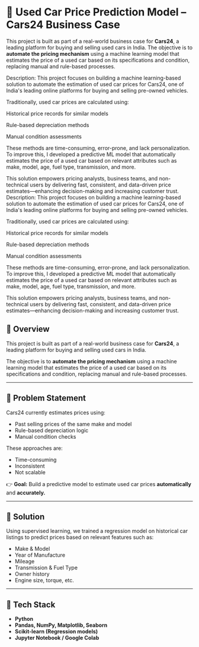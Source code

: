 # 🚗 Used Car Price Prediction Model – Cars24 Business Case
This project is built as part of a real-world business case for **Cars24**, a leading platform for buying and selling used cars in India.  The objective is to **automate the pricing mechanism** using a machine learning model that estimates the price of a used car based on its specifications and condition, replacing manual and rule-based processes.

Description:
This project focuses on building a machine learning-based solution to automate the estimation of used car prices for Cars24, one of India's leading online platforms for buying and selling pre-owned vehicles.

Traditionally, used car prices are calculated using:

Historical price records for similar models

Rule-based depreciation methods

Manual condition assessments

These methods are time-consuming, error-prone, and lack personalization. To improve this, I developed a predictive ML model that automatically estimates the price of a used car based on relevant attributes such as make, model, age, fuel type, transmission, and more.

This solution empowers pricing analysts, business teams, and non-technical users by delivering fast, consistent, and data-driven price estimates—enhancing decision-making and increasing customer trust.
Description:
This project focuses on building a machine learning-based solution to automate the estimation of used car prices for Cars24, one of India's leading online platforms for buying and selling pre-owned vehicles.

Traditionally, used car prices are calculated using:

Historical price records for similar models

Rule-based depreciation methods

Manual condition assessments

These methods are time-consuming, error-prone, and lack personalization. To improve this, I developed a predictive ML model that automatically estimates the price of a used car based on relevant attributes such as make, model, age, fuel type, transmission, and more.

This solution empowers pricing analysts, business teams, and non-technical users by delivering fast, consistent, and data-driven price estimates—enhancing decision-making and increasing customer trust.

## 📌 Overview
This project is built as part of a real-world business case for **Cars24**, a leading platform for buying and selling used cars in India.

The objective is to **automate the pricing mechanism** using a machine learning model that estimates the price of a used car based on its specifications and condition, replacing manual and rule-based processes.

---

## 🎯 Problem Statement
Cars24 currently estimates prices using:
- Past selling prices of the same make and model
- Rule-based depreciation logic
- Manual condition checks

These approaches are:
- Time-consuming
- Inconsistent
- Not scalable

👉 **Goal:** Build a predictive model to estimate used car prices **automatically** and **accurately.**

---

## 🧠 Solution
Using supervised learning, we trained a regression model on historical car listings to predict prices based on relevant features such as:
- Make & Model
- Year of Manufacture
- Mileage
- Transmission & Fuel Type
- Owner history
- Engine size, torque, etc.

---

## 🚀 Tech Stack
- **Python**
- **Pandas, NumPy, Matplotlib, Seaborn**
- **Scikit-learn (Regression models)**
- **Jupyter Notebook / Google Colab**
